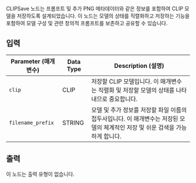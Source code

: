 CLIPSave 노드는 프롬프트 및 추가 PNG 메타데이터와 같은 정보를 포함하여 CLIP 모델을 저장하도록 설계되었습니다. 이 노드는 모델의 상태를 직렬화하고 저장하는 기능을 포함하여 모델 구성 및 관련 창의적 프롬프트를 보존하고 공유할 수 있습니다.

## 입력

| Parameter (매개변수) | Data Type | Description (설명) |
|-----------|-------------|-------------|
| `clip`    | CLIP      | 저장할 CLIP 모델입니다. 이 매개변수는 직렬화 및 저장할 모델의 상태를 나타내므로 중요합니다. |
| `filename_prefix` | STRING   | 모델 및 추가 정보를 저장할 파일 이름의 접두사입니다. 이 매개변수는 저장된 모델의 체계적인 저장 및 쉬운 검색을 가능하게 합니다. |

## 출력

이 노드는 출력 유형이 없습니다.
